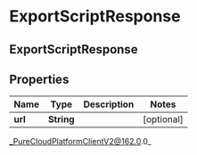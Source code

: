 # ExportScriptResponse

## ExportScriptResponse

## Properties

|Name | Type | Description | Notes|
|------------ | ------------- | ------------- | -------------|
| **url** | **String** |  | [optional] |



_PureCloudPlatformClientV2@162.0.0_
